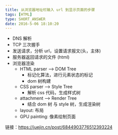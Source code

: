 ```yaml
---
title: 从浏览器地址栏输入 url 到显示页面的步骤
tags: [HTML]
type: SHORT_ANSWER
date: 2016-5-06 18:10:20
---
```


- DNS 解析
- TCP 三次握手
- 发送请求，分析 url，设置请求报文(头，主体)
- 服务器返回请求的文件 (html)
- 浏览器渲染
  - HTML parser --> DOM Tree
    - 标记化算法，进行元素状态的标记
    - dom 树构建
  - CSS parser --> Style Tree
    - 解析 css 代码，生成样式树
  - attachment --> Render Tree
    - 结合 dom 树 与 style 树，生成渲染树
  - layout: 布局
  - GPU painting: 像素绘制页面

链接：https://juejin.cn/post/6844903776512393224
